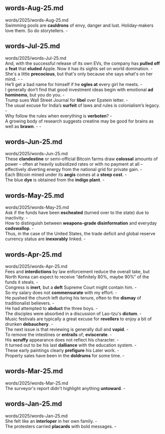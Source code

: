 ## words-Aug-25.md ##  
words/2025/words-Aug-25.md  
Swimming pools are **cauldrons** of envy, danger and lust. Holiday-makers love them. So do storytellers. -  

## words-Jul-25.md ##  
words/2025/words-Jul-25.md  
And, with the successful release of its own EVs, the company has **pulled off** a **feat** that **eluded** Apple. Now it has its sights set on world domination. -  
She's a little **precocious**, but that's only because she says what's on her mind. -   -  
He’ll get a bad name for himself if he **ogles at** every girl he meets. -  
I generally don’t find that good investment ideas begin with emotional **ad hominems**, but you do you. -  
Trump sues Wall Street Journal for **libel** over Epstein letter. -  
The usual excuse for India’s **surfeit** of laws and rules is colonialism’s legacy. -  
Why follow the rules when everything is **verboten**? -  
A growing body of research suggests creatine may be good for brains as well as **brawn**. -   -  

## words-Jun-25.md ##  
words/2025/words-Jun-25.md  
These **clandestine** or semi-official Bitcoin farms draw **colossal** amounts of power – often at heavily subsidized rates or with no payment at all – effectively diverting energy from the national grid for private gain. -  
Each Bitcoin mined under its **aegis** comes at a **steep cost**. -  
The blue **dye** is obtained from the **indigo plant**. -  

## words-May-25.md ##  
words/2025/words-May-25.md  
Ask if the funds have been **escheated** (turned over to the state) due to inactivity. -  
How to distinguish between **weapons-grade disinformation** and everyday **codswallop**. -  
Thus, in the case of the United States, the trade deficit and global reserve currency status are **inexorably** linked. -  

## words-Apr-25.md ##  
words/2025/words-Apr-25.md  
Fees and **interdictions** by law enforcement reduce the overall take, but North Korea can expect to receive “definitely 80%, maybe 90%” of the funds it steals. -  
Congress is **inert**, but a **deft** Supreme Court might contain him. -  
So my salary does not **commensurate** with my effort. -  
He pushed the church left during his tenure, often to the **dismay** of traditionalist believers. -  
He had attempted to **abduct** the three boys. -  
The disciples were absorbed in a discussion of Lao-tzu's **dictum**. -  
Music festivals are typically a great excuse for **revellers** to enjoy a bit of drunken **debauchery**. -  
The next issue is that reviewing is generally dull and **vapid**. -  
To remove the intestines or **entrails** of; **eviscerate**. -  
His **scruffy** appearance does not reflect his character. -  
It turned out to be his last **dalliance** with the education system. -  
These early paintings clearly **prefigure** his Later work. -  
Property sales have been in the **doldrums** for some time. -  

## words-Mar-25.md ##  
words/2025/words-Mar-25.md  
The surveyor's report didn't highlight anything **untoward**. -  

## words-Jan-25.md ##  
words/2025/words-Jan-25.md  
She felt like an **interloper** in her own family. -  
The protesters carried **placards** with bold messages. -  
